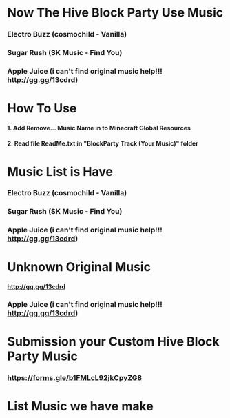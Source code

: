 # Now The Hive Block Party Use Music
### Electro Buzz (cosmochild - Vanilla)
### Sugar Rush (SK Music - Find You)
### Apple Juice (i can't find original music help!!! http://gg.gg/13cdrd)
# How To Use
#### 1. Add Remove... Music Name in to Minecraft Global Resources
#### 2. Read file ReadMe.txt in "BlockParty Track (Your Music)" folder
# Music List is Have
### Electro Buzz (cosmochild - Vanilla)
### Sugar Rush (SK Music - Find You)
### Apple Juice (i can't find original music help!!! http://gg.gg/13cdrd)
# Unknown Original Music  
#### http://gg.gg/13cdrd
### Apple Juice (i can't find original music help!!! http://gg.gg/13cdrd)
# Submission your Custom Hive Block Party Music
### https://forms.gle/b1FMLcL92jkCpyZG8
# List Music we have make
